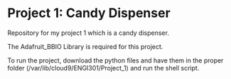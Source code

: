 # Project 1: Candy Dispenser <h>

Repository for my project 1 which is a candy dispenser.

The Adafruit_BBIO Library is required for this project.

To run the project, download the python files and have them in the proper folder (/var/lib/cloud9/ENGI301/Project_1) and run the shell script.
